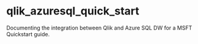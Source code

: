 # qlik_azuresql_quick_start
Documenting the integration between Qlik and Azure SQL DW for a MSFT Quickstart guide.
